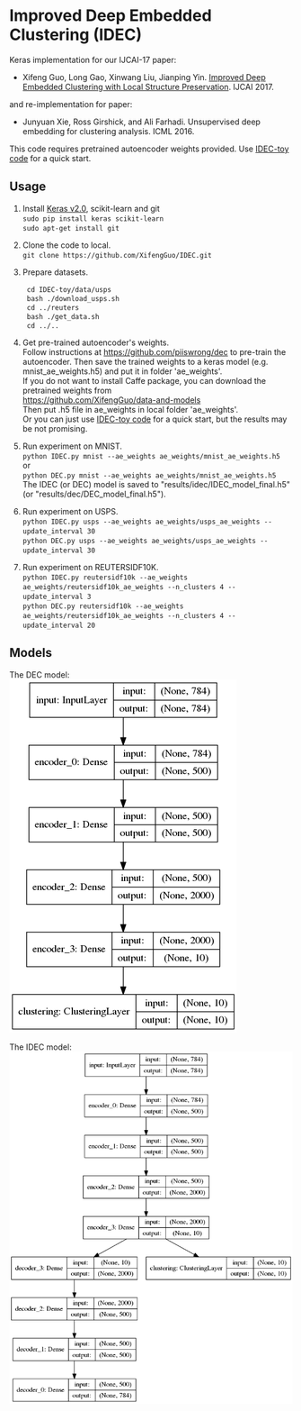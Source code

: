 # Improved Deep Embedded Clustering (IDEC)

Keras implementation for our IJCAI-17 paper:

* Xifeng Guo, Long Gao, Xinwang Liu, Jianping Yin. 
[Improved Deep Embedded Clustering with Local Structure Preservation](https://xifengguo.github.io/papers/IJCAI17-IDEC.pdf). IJCAI 2017.

and re-implementation for paper:

* Junyuan Xie, Ross Girshick, and Ali Farhadi. Unsupervised deep embedding for clustering analysis. ICML 2016.

This code requires pretrained autoencoder weights provided. 
Use [IDEC-toy code](https://github.com/XifengGuo/IDEC-toy) for a quick start.
   

## Usage
1. Install [Keras v2.0](https://github.com/fchollet/keras), scikit-learn and git   
`sudo pip install keras scikit-learn`   
`sudo apt-get install git`
2. Clone the code to local.   
`git clone https://github.com/XifengGuo/IDEC.git`
3. Prepare datasets.    

        cd IDEC-toy/data/usps   
        bash ./download_usps.sh   
        cd ../reuters  
        bash ./get_data.sh   
        cd ../..

4. Get pre-trained autoencoder's weights.   
Follow instructions at https://github.com/piiswrong/dec to pre-train the autoencoder.
Then save the trained weights to a keras model (e.g. mnist_ae_weights.h5) and put it in folder 'ae_weights'.  
If you do not want to install Caffe package, you can download the pretrained weights from   
https://github.com/XifengGuo/data-and-models    
Then put .h5 file in ae_weights in local folder 'ae_weights'.    
Or you can just use [IDEC-toy code](https://github.com/XifengGuo/IDEC-toy) for a quick start, but the results may be not promising.

5. Run experiment on MNIST.   
`python IDEC.py mnist --ae_weights ae_weights/mnist_ae_weights.h5`   
 or   
`python DEC.py mnist --ae_weights ae_weights/mnist_ae_weights.h5`   
The IDEC (or DEC) model is saved to "results/idec/IDEC_model_final.h5" (or "results/dec/DEC_model_final.h5").

6. Run experiment on USPS.   
`python IDEC.py usps --ae_weights ae_weights/usps_ae_weights --update_interval 30`   
`python DEC.py usps --ae_weights ae_weights/usps_ae_weights --update_interval 30`

6. Run experiment on REUTERSIDF10K.   
`python IDEC.py reutersidf10k --ae_weights ae_weights/reutersidf10k_ae_weights --n_clusters 4 --update_interval 3`   
`python DEC.py reutersidf10k --ae_weights ae_weights/reutersidf10k_ae_weights --n_clusters 4 --update_interval 20`


## Models
The DEC model:    
![](./dec_model.png "DEC model")

The IDEC model:    
![](./idec_model.png 'IDEC model')
